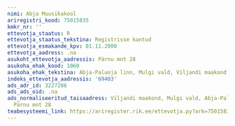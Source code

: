 ```yaml
---
nimi: Abja Muusikakool
ariregistri_kood: 75015835
kmkr_nr: ''
ettevotja_staatus: R
ettevotja_staatus_tekstina: Registrisse kantud
ettevotja_esmakande_kpv: 01.11.2000
ettevotja_aadress: .na
asukoht_ettevotja_aadressis: Pärnu mnt 28
asukoha_ehak_kood: 1060
asukoha_ehak_tekstina: Abja-Paluoja linn, Mulgi vald, Viljandi maakond
indeks_ettevotja_aadressis: '69403'
ads_adr_id: 3227286
ads_ads_oid: .na
ads_normaliseeritud_taisaadress: Viljandi maakond, Mulgi vald, Abja-Paluoja linn,
  Pärnu mnt 28
teabesysteemi_link: https://ariregister.rik.ee/ettevotja.py?ark=75015835&ref=rekvisiidid
---
```


